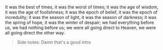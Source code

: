 It was the best of times, it was the worst of times; it was the age of wisdom, it was the age of foolishness; it was the epoch of belief, it was the epoch of incredulity; it was the season of light, it was the season of darkness; it was the spring of hope, it was the winter of despair; we had everything before us, we had nothing before us; we were all going direct to Heaven, we were all going direct the other way.

> Side notes: Damn that's a good intro
